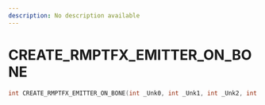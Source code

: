 ```yaml
---
description: No description available 
---
```


# CREATE_RMPTFX_EMITTER_ON_BONE

```cpp
int CREATE_RMPTFX_EMITTER_ON_BONE(int _Unk0, int _Unk1, int _Unk2, int _Unk3, int _Unk4, int _Unk5, int _Unk6, int _Unk7);
```
